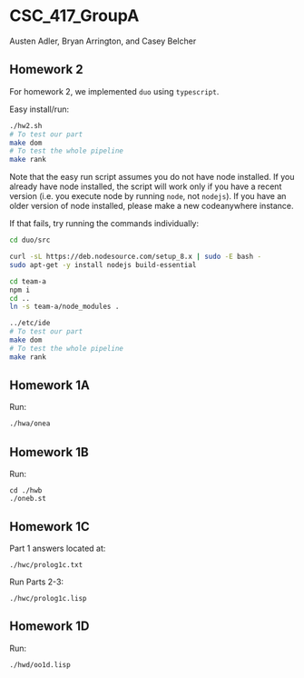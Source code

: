 # CSC_417_GroupA
Austen Adler, Bryan Arrington, and Casey Belcher

## Homework 2
For homework 2, we implemented `duo` using `typescript`.

Easy install/run:
```bash
./hw2.sh
# To test our part
make dom
# To test the whole pipeline
make rank
```
Note that the easy run script assumes you do not have node installed. If you already have node installed, the script will work only if you have a recent version (i.e. you execute node by running `node`, not `nodejs`).
If you have an older version of node installed, please make a new codeanywhere instance.

If that fails, try running the commands individually:
```bash
cd duo/src

curl -sL https://deb.nodesource.com/setup_8.x | sudo -E bash -
sudo apt-get -y install nodejs build-essential

cd team-a
npm i
cd ..
ln -s team-a/node_modules .

../etc/ide
# To test our part
make dom
# To test the whole pipeline
make rank
```

## Homework 1A
Run:
```bash
./hwa/onea
```

## Homework 1B
 
Run: 
```
cd ./hwb
./oneb.st
```

## Homework 1C 
Part 1 answers located at: 
```
./hwc/prolog1c.txt
```
Run Parts 2-3: 
```
./hwc/prolog1c.lisp
```

## Homework 1D
Run: 
```
./hwd/oo1d.lisp
```
